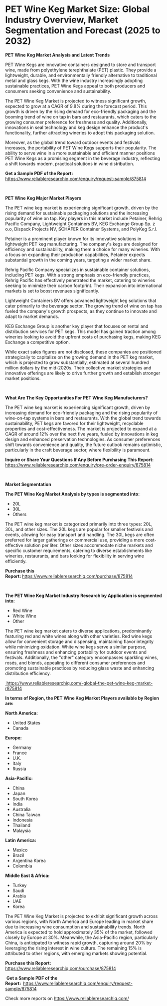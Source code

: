 <p><h1>PET Wine Keg Market Size: Global Industry Overview, Market Segmentation and Forecast (2025 to 2032)</h1></p><p><strong>PET Wine Keg Market Analysis and Latest Trends</strong></p>
<p><p>PET Wine Kegs are innovative containers designed to store and transport wine, made from polyethylene terephthalate (PET) plastic. They provide a lightweight, durable, and environmentally friendly alternative to traditional metal and glass kegs. With the wine industry increasingly adopting sustainable practices, PET Wine Kegs appeal to both producers and consumers seeking convenience and sustainability.</p><p>The PET Wine Keg Market is projected to witness significant growth, expected to grow at a CAGR of 9.8% during the forecast period. This growth is driven by the rising demand for eco-friendly packaging and the booming trend of wine on tap in bars and restaurants, which caters to the growing consumer preference for freshness and quality. Additionally, innovations in seal technology and keg design enhance the product's functionality, further attracting wineries to adopt this packaging solution.</p><p>Moreover, as the global trend toward outdoor events and festivals increases, the portability of PET Wine Kegs supports their popularity. The ability to serve wine in a more sustainable and efficient manner positions PET Wine Kegs as a promising segment in the beverage industry, reflecting a shift towards modern, practical solutions in wine distribution.</p></p>
<p><strong>Get a Sample PDF of the Report:&nbsp;</strong> <a href="https://www.reliableresearchiq.com/enquiry/request-sample/875814?utm_campaign=3136&utm_medium=2&utm_source=Github&utm_content=ia&utm_term=21032025&utm_id=pet-wine-keg">https://www.reliableresearchiq.com/enquiry/request-sample/875814</a></p>
<p>&nbsp;</p>
<p><strong>PET Wine Keg Major Market Players</strong></p>
<p><p>The PET wine keg market is experiencing significant growth, driven by the rising demand for sustainable packaging solutions and the increasing popularity of wine on tap. Key players in this market include Petainer, Rehrig Pacific Company, Lightweight Containers BV, KEG Exchange Group Sp. z o.o, Dispack Projects NV, SCHÄFER Container Systems, and PolyKeg S.r.l.</p><p>Petainer is a prominent player known for its innovative solutions in lightweight PET keg manufacturing. The company's kegs are designed for efficiency and sustainability, making them a choice for many wineries. With a focus on expanding their production capabilities, Petainer expects substantial growth in the coming years, targeting a wider market share.</p><p>Rehrig Pacific Company specializes in sustainable container solutions, including PET kegs. With a strong emphasis on eco-friendly practices, Rehrig Pacific has effectively penetrated the market, catering to wineries seeking to minimize their carbon footprint. Their expansion into international markets is set to boost revenues significantly.</p><p>Lightweight Containers BV offers advanced lightweight keg solutions that cater primarily to the beverage sector. The growing trend of wine on tap has fueled the company's growth prospects, as they continue to innovate and adapt to market demands.</p><p>KEG Exchange Group is another key player that focuses on rental and distribution services for PET kegs. This model has gained traction among wineries looking to avoid the upfront costs of purchasing kegs, making KEG Exchange a competitive option.</p><p>While exact sales figures are not disclosed, these companies are positioned strategically to capitalize on the growing demand in the PET keg market, which is projected to grow substantially, estimated at several hundred million dollars by the mid-2020s. Their collective market strategies and innovative offerings are likely to drive further growth and establish stronger market positions.</p></p>
<p>&nbsp;</p>
<p><strong>What Are The Key Opportunities For PET Wine Keg Manufacturers?</strong></p>
<p><p>The PET wine keg market is experiencing significant growth, driven by increasing demand for eco-friendly packaging and the rising popularity of wine-on-tap systems in bars and restaurants. With the global trend towards sustainability, PET kegs are favored for their lightweight, recyclable properties and cost-effectiveness. The market is projected to expand at a CAGR of around 12% over the next five years, fueled by innovations in keg design and enhanced preservation technologies. As consumer preferences shift towards convenience and quality, the future outlook remains optimistic, particularly in the craft beverage sector, where flexibility is paramount.</p></p>
<p><strong>Inquire or Share Your Questions If Any Before Purchasing This Report:</strong> <a href="https://www.reliableresearchiq.com/enquiry/pre-order-enquiry/875814?utm_campaign=3136&utm_medium=2&utm_source=Github&utm_content=ia&utm_term=21032025&utm_id=pet-wine-keg">https://www.reliableresearchiq.com/enquiry/pre-order-enquiry/875814</a></p>
<p>&nbsp;</p>
<p><strong>Market Segmentation</strong></p>
<p><strong>The PET Wine Keg Market Analysis by types is segmented into:</strong></p>
<p><ul><li>20L</li><li>30L</li><li>Others</li></ul></p>
<p><p>The PET wine keg market is categorized primarily into three types: 20L, 30L, and other sizes. The 20L kegs are popular for smaller festivals and events, allowing for easy transport and handling. The 30L kegs are often preferred for larger gatherings or commercial use, providing a more cost-effective solution per liter. Other sizes accommodate niche markets and specific customer requirements, catering to diverse establishments like wineries, restaurants, and bars looking for flexibility in serving wine efficiently.</p></p>
<p><strong>Purchase this Report:&nbsp;</strong><a href="https://www.reliableresearchiq.com/purchase/875814?utm_campaign=3136&utm_medium=2&utm_source=Github&utm_content=ia&utm_term=21032025&utm_id=pet-wine-keg">https://www.reliableresearchiq.com/purchase/875814</a></p>
<p>&nbsp;</p>
<p><strong>The PET Wine Keg Market Industry Research by Application is segmented into:</strong></p>
<p><ul><li>Red Wine</li><li>White Wine</li><li>Other</li></ul></p>
<p><p>The PET wine keg market caters to diverse applications, predominantly featuring red and white wines along with other varieties. Red wine kegs allow for convenient storage and dispensing, maintaining flavor integrity while minimizing oxidation. White wine kegs serve a similar purpose, ensuring freshness and enhancing portability for outdoor events and festivals. Additionally, the "other" category encompasses sparkling wines, rosés, and blends, appealing to different consumer preferences and promoting sustainable practices by reducing glass waste and enhancing distribution efficiency.</p></p>
<p><a href="https://www.reliableresearchiq.com/-global-the-pet-wine-keg-market-r875814?utm_campaign=3136&utm_medium=2&utm_source=Github&utm_content=ia&utm_term=21032025&utm_id=pet-wine-keg">&nbsp;https://www.reliableresearchiq.com/-global-the-pet-wine-keg-market-r875814</a></p>
<p><strong>In terms of Region, the PET Wine Keg Market Players available by Region are:</strong></p>
<p>
    <p> <strong> North America: </strong>
        <ul>
            <li>United States</li>
            <li>Canada</li>
        </ul>
        </p> 
    <p> <strong> Europe: </strong>
        <ul>
            <li>Germany</li>
            <li>France</li>
            <li>U.K.</li>
            <li>Italy</li>
            <li>Russia</li>
        </ul>
        </p> 
    <p> <strong> Asia-Pacific: </strong>
        <ul>
            <li>China</li>
            <li>Japan</li>
            <li>South Korea</li>
            <li>India</li>
            <li>Australia</li>
            <li>China Taiwan</li>
            <li>Indonesia</li>
            <li>Thailand</li>
            <li>Malaysia</li>
        </ul>
        </p> 
    <p> <strong> Latin America: </strong>
        <ul>
            <li>Mexico</li>
            <li>Brazil</li>
            <li>Argentina Korea</li>
            <li>Colombia</li>
        </ul>
        </p> 
    <p> <strong> Middle East & Africa: </strong>
        <ul>
            <li>Turkey</li>
            <li>Saudi</li>
            <li>Arabia</li>
            <li>UAE</li>
            <li>Korea</li>
        </ul>
    </p>
    </p>
<p><p>The PET Wine Keg Market is projected to exhibit significant growth across various regions, with North America and Europe leading in market share due to increasing wine consumption and sustainability trends. North America is expected to hold approximately 35% of the market, followed closely by Europe at 30%. Meanwhile, the Asia-Pacific region, particularly China, is anticipated to witness rapid growth, capturing around 20% by leveraging the rising interest in wine culture. The remaining 15% is attributed to other regions, with emerging markets showing potential.</p></p>
<p><strong>Purchase this Report: </strong><a href="https://www.reliableresearchiq.com/purchase/875814?utm_campaign=3136&utm_medium=2&utm_source=Github&utm_content=ia&utm_term=21032025&utm_id=pet-wine-keg">https://www.reliableresearchiq.com/purchase/875814</a></p>
<p>&nbsp;<strong>Get a Sample PDF of the Report:&nbsp;&nbsp;</strong><a href="https://www.reliableresearchiq.com/enquiry/request-sample/875814?utm_campaign=3136&utm_medium=2&utm_source=Github&utm_content=ia&utm_term=21032025&utm_id=pet-wine-keg">https://www.reliableresearchiq.com/enquiry/request-sample/875814</a></p>
<p><strong></strong></p>
<p>Check more reports on <a href="https://www.reliableresearchiq.com/?utm_campaign=3136&utm_medium=2&utm_source=Github&utm_content=ia&utm_term=21032025&utm_id=pet-wine-keg">https://www.reliableresearchiq.com/</a></p>